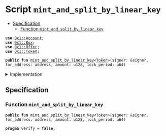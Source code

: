 
<a name="mint_and_split_by_linear_key"></a>

# Script `mint_and_split_by_linear_key`



-  [Specification](#@Specification_0)
    -  [Function `mint_and_split_by_linear_key`](#@Specification_0_mint_and_split_by_linear_key)


<pre><code><b>use</b> <a href="../../modules/doc/Account.md#0x1_Account">0x1::Account</a>;
<b>use</b> <a href="../../modules/doc/Box.md#0x1_Box">0x1::Box</a>;
<b>use</b> <a href="../../modules/doc/Offer.md#0x1_Offer">0x1::Offer</a>;
<b>use</b> <a href="../../modules/doc/Token.md#0x1_Token">0x1::Token</a>;
</code></pre>




<pre><code><b>public</b> <b>fun</b> <a href="mint_and_split_by_linear_key.md#mint_and_split_by_linear_key">mint_and_split_by_linear_key</a>&lt;<a href="../../modules/doc/Token.md#0x1_Token">Token</a>&gt;(signer: &signer, for_address: address, amount: u128, lock_period: u64)
</code></pre>



<details>
<summary>Implementation</summary>


<pre><code><b>fun</b> <a href="mint_and_split_by_linear_key.md#mint_and_split_by_linear_key">mint_and_split_by_linear_key</a>&lt;<a href="../../modules/doc/Token.md#0x1_Token">Token</a>&gt;(
    signer: &signer,
    for_address: address,
    amount: u128,
    lock_period: u64,
) {
    // 1. take key: LinearTimeMintKey&lt;<a href="../../modules/doc/Token.md#0x1_Token">Token</a>&gt;
    <b>let</b> mint_key = <a href="../../modules/doc/Box.md#0x1_Box_take">Box::take</a>&lt;<a href="../../modules/doc/Token.md#0x1_Token_LinearTimeMintKey">Token::LinearTimeMintKey</a>&lt;<a href="../../modules/doc/Token.md#0x1_Token">Token</a>&gt;&gt;(signer);

    // 2. mint token
    <b>let</b> (tokens, new_mint_key) = <a href="../../modules/doc/Token.md#0x1_Token_split_with_linear_key">Token::split_with_linear_key</a>&lt;<a href="../../modules/doc/Token.md#0x1_Token">Token</a>&gt;(&<b>mut</b> mint_key, amount);

    // 3. deposit
    <a href="../../modules/doc/Account.md#0x1_Account_deposit_to_self">Account::deposit_to_self</a>(signer, tokens);

    // 4. put or destroy key
    <b>if</b> (<a href="../../modules/doc/Token.md#0x1_Token_is_empty_key">Token::is_empty_key</a>(&mint_key)) {
        <a href="../../modules/doc/Token.md#0x1_Token_destroy_empty_key">Token::destroy_empty_key</a>(mint_key);
    } <b>else</b> {
        <a href="../../modules/doc/Box.md#0x1_Box_put">Box::put</a>(signer, mint_key);
    };

    // 5. offer
    <a href="../../modules/doc/Offer.md#0x1_Offer_create">Offer::create</a>&lt;<a href="../../modules/doc/Token.md#0x1_Token_LinearTimeMintKey">Token::LinearTimeMintKey</a>&lt;<a href="../../modules/doc/Token.md#0x1_Token">Token</a>&gt;&gt;(signer, new_mint_key, for_address, lock_period);
}
</code></pre>



</details>

<a name="@Specification_0"></a>

## Specification


<a name="@Specification_0_mint_and_split_by_linear_key"></a>

### Function `mint_and_split_by_linear_key`


<pre><code><b>public</b> <b>fun</b> <a href="mint_and_split_by_linear_key.md#mint_and_split_by_linear_key">mint_and_split_by_linear_key</a>&lt;<a href="../../modules/doc/Token.md#0x1_Token">Token</a>&gt;(signer: &signer, for_address: address, amount: u128, lock_period: u64)
</code></pre>




<pre><code><b>pragma</b> verify = <b>false</b>;
</code></pre>

